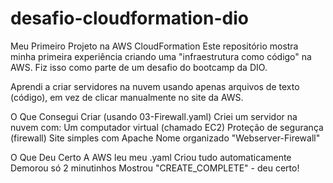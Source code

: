 # desafio-cloudformation-dio

Meu Primeiro Projeto na AWS CloudFormation
Este repositório mostra minha primeira experiência criando uma "infraestrutura como código" na AWS. Fiz isso como parte de um desafio do bootcamp da DIO.

Aprendi a criar servidores na nuvem usando apenas arquivos de texto (código), em vez de clicar manualmente no site da AWS.

 O Que Consegui Criar (usando 03-Firewall.yaml)
Criei um servidor na nuvem com:
Um computador virtual (chamado EC2)
Proteção de segurança (firewall)
Site simples com Apache
Nome organizado "Webserver-Firewall"

O Que Deu Certo
A AWS leu meu .yaml
Criou tudo automaticamente
Demorou só 2 minutinhos
Mostrou "CREATE_COMPLETE" - deu certo!
